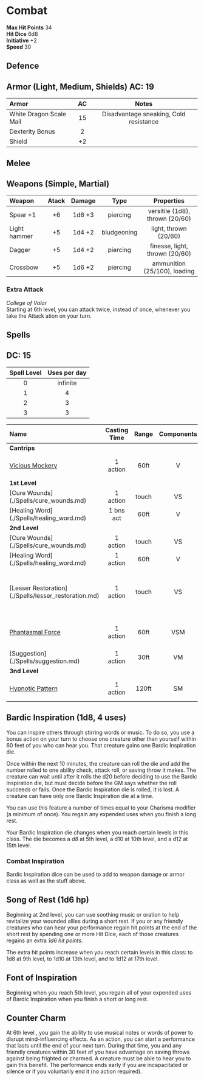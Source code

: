 # Combat


__Max Hit Points__ 34  
__Hit Dice__ 6d8   
__Initiative__ +2   
__Speed__ 30   

## Defence

Armor (Light, Medium, Shields) 
__AC:__ 19  
-----

| Armor   | AC | Notes |
| :-----  | :---: | :---: |
| White Dragon Scale Mail | 15 | Disadvantage sneaking, Cold resistance  |
| Dexterity Bonus | 2 | |
| Shield | +2 | |

## Melee

Weapons (Simple, Martial)
--------------
| Weapon      | Atack  | Damage  | Type        | Properties |
| :------     | :----: | :----:  | :---:       | :---: |
|Spear +1     | +6     | 1d6 +3  | piercing    | versitile (1d8), thrown (20/60) |
|Light hammer | +5     | 1d4 +2  | bludgeoning | light, thrown (20/60) |
|Dagger       | +5     | 1d4 +2  | piercing    | finesse, light, thrown (20/60) |
|Crossbow     | +5     | 1d6 +2  | piercing    |  ammunition (25/100), loading |


### Extra Attack
_College of Valor_  
Starting at 6th level, you can attack twice, instead of once, whenever you take the Attack ation on your turn.


## Spells  
__DC:__ 15
--------
| Spell Level | Uses per day |
| :---:       | :---:        |
| 0           | infinite     | 
| 1           | 4            |
| 2           | 3            |
| 3           | 3            | 


|Name | Casting Time | Range | Components | Duration | Damage |  Notes |
|:--- | :----------: | :---: | :--------: | :------: | :----: | ---- |
| __Cantrips__ |
|[Vicious Mockery](./Spells/vicious_mockery.md)| 1 action | 60ft | V | Instant | 2d4 psychic dmg | Wisdom Save |
| __1st Level__ |
|[Cure Wounds] (./Spells/cure_wounds.md)                 | 1 action  | touch | VS | Instant | - | 1d8 +4 hp |
|[Healing Word] (./Spells/healing_word.md)               | 1 bns act | 60ft | V | Instant | - | 1d4 +4 hp |
| __2nd Level__ |
|[Cure Wounds] (./Spells/cure_wounds.md)                 | 1 action  | touch | VS | Instant | - | 2d8 +4 hp |
|[Healing Word] (./Spells/healing_word.md)               | 1 action  | 60ft | V | Instant | - | 2d4 +4 hp |
|[Lesser Restoration] (./Spells/lesser_restoration.md)   | 1 action  | touch | VS | Instant | - | curse disease or blindness, deafness, paralysis, poisoned |
|[Phantasmal Force](./Spells/phantasmal_force.md)| 1 action | 60ft| VSM | concentration, 1min| 1d6 | Must use action to investigate (Int save) |
|[Suggestion] (./Spells/suggestion.md)                 | 1 action | 30ft | VM | up to 8hrs | - | Jedi Mind Trick |
| __3nd Level__ |
|[Hypnotic Pattern](./Spells/hypnotic_pattern.md)        | 1 action | 120ft | SM | concentration, 1min | - | Wisdom Save, incapacitated |


Bardic Inspiration (1d8, 4 uses)
------------------
You can inspire others through stirring words or music. To do so, you use a bonus action on your turn to choose one creature other than yourself within 60 feet of you who can hear you. That creature gains one Bardic Inspiration die.

Once within the next 10 minutes, the creature can roll the die and add the number rolled to one ability check, attack roll, or saving throw it makes. The creature can wait until after it rolls the d20 before deciding to use the Bardic Inspiration die, but must decide before the GM says whether the roll succeeds or fails. Once the Bardic Inspiration die is rolled, it is lost. A creature can have only one Bardic Inspiration die at a time.

You can use this feature a number of times equal to your Charisma modifier (a minimum of once). You regain any expended uses when you finish a long rest.

Your Bardic Inspiration die changes when you reach certain levels in this class. The die becomes a *d8* at 5th level, a d10 at 10th level, and a d12 at 15th level.

### Combat Inspiration
Bardic Inspiration dice can be used to add to weapon damage or armor class as well as the stuff above. 


Song of Rest (1d6 hp)
-------------
Beginning at 2nd level, you can use soothing music or oration to help revitalize your wounded allies during a short rest. If you or any friendly creatures who can hear your performance regain hit points at the end of the short rest by spending one or more Hit Dice, each of those creatures regains an extra *1d6 hit points*.

The extra hit points increase when you reach certain levels in this class: to 1d8 at 9th level, to 1d10 at 13th level, and to 1d12 at 17th level.


Font of Inspiration
--------------------
Beginning when you reach 5th level, you regain all of your expended uses of Bardic Inspiration when you finish a short or long rest.


Counter Charm
---------------
At 6th level , you gain the ability to use musical notes or words of power to disrupt mind-influencing effects. As an action, you can start a performance that lasts until the end of your next turn. During that time, you and any friendly creatures within 30 feet of you have advantage on saving throws against being frighted or charmed. A creature must be able to hear you to gain this benefit. The performance ends early if you are incapacitated or silence or if you voluntarily end it (no action required).
